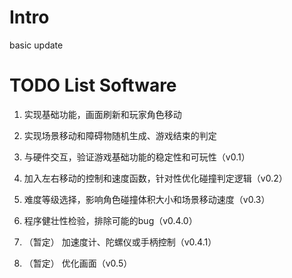 # Intro

basic update

# TODO List Software

1. 实现基础功能，画面刷新和玩家角色移动

2. 实现场景移动和障碍物随机生成、游戏结束的判定

3. 与硬件交互，验证游戏基础功能的稳定性和可玩性（v0.1）

4. 加入左右移动的控制和速度函数，针对性优化碰撞判定逻辑（v0.2）

5. 难度等级选择，影响角色碰撞体积大小和场景移动速度（v0.3）

6. 程序健壮性检验，排除可能的bug（v0.4.0）

5. （暂定）
    加速度计、陀螺仪或手柄控制（v0.4.1）

6. （暂定）
    优化画面（v0.5）
